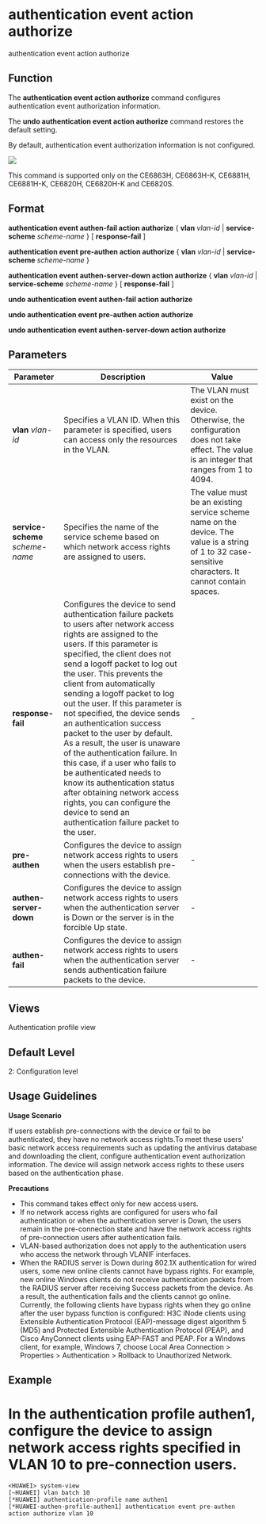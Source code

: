 authentication event action authorize
=====================================

authentication event action authorize

Function
--------



The **authentication event action authorize** command configures authentication event authorization information.

The **undo authentication event action authorize** command restores the default setting.



By default, authentication event authorization information is not configured.

![](../public_sys-resources/note_3.0-en-us.png) 

This command is supported only on the CE6863H, CE6863H-K, CE6881H, CE6881H-K, CE6820H, CE6820H-K and CE6820S.



Format
------

**authentication event authen-fail action authorize** { **vlan** *vlan-id* | **service-scheme** *scheme-name* } [ **response-fail** ]

**authentication event pre-authen action authorize** { **vlan** *vlan-id* | **service-scheme** *scheme-name* }

**authentication event authen-server-down action authorize** { **vlan** *vlan-id* | **service-scheme** *scheme-name* } [ **response-fail** ]

**undo authentication event authen-fail action authorize**

**undo authentication event pre-authen action authorize**

**undo authentication event authen-server-down action authorize**


Parameters
----------

| Parameter | Description | Value |
| --- | --- | --- |
| **vlan** *vlan-id* | Specifies a VLAN ID. When this parameter is specified, users can access only the resources in the VLAN. | The VLAN must exist on the device. Otherwise, the configuration does not take effect. The value is an integer that ranges from 1 to 4094. |
| **service-scheme** *scheme-name* | Specifies the name of the service scheme based on which network access rights are assigned to users. | The value must be an existing service scheme name on the device. The value is a string of 1 to 32 case-sensitive characters. It cannot contain spaces. |
| **response-fail** | Configures the device to send authentication failure packets to users after network access rights are assigned to the users. If this parameter is specified, the client does not send a logoff packet to log out the user. This prevents the client from automatically sending a logoff packet to log out the user.  If this parameter is not specified, the device sends an authentication success packet to the user by default. As a result, the user is unaware of the authentication failure. In this case, if a user who fails to be authenticated needs to know its authentication status after obtaining network access rights, you can configure the device to send an authentication failure packet to the user. | - |
| **pre-authen** | Configures the device to assign network access rights to users when the users establish pre-connections with the device. | - |
| **authen-server-down** | Configures the device to assign network access rights to users when the authentication server is Down or the server is in the forcible Up state. | - |
| **authen-fail** | Configures the device to assign network access rights to users when the authentication server sends authentication failure packets to the device. | - |



Views
-----

Authentication profile view


Default Level
-------------

2: Configuration level


Usage Guidelines
----------------

**Usage Scenario**

If users establish pre-connections with the device or fail to be authenticated, they have no network access rights.To meet these users' basic network access requirements such as updating the antivirus database and downloading the client, configure authentication event authorization information. The device will assign network access rights to these users based on the authentication phase.

**Precautions**

* This command takes effect only for new access users.
* If no network access rights are configured for users who fail authentication or when the authentication server is Down, the users remain in the pre-connection state and have the network access rights of pre-connection users after authentication fails.
* VLAN-based authorization does not apply to the authentication users who access the network through VLANIF interfaces.
* When the RADIUS server is Down during 802.1X authentication for wired users, some new online clients cannot have bypass rights. For example, new online Windows clients do not receive authentication packets from the RADIUS server after receiving Success packets from the device. As a result, the authentication fails and the clients cannot go online. Currently, the following clients have bypass rights when they go online after the user bypass function is configured: H3C iNode clients using Extensible Authentication Protocol (EAP)-message digest algorithm 5 (MD5) and Protected Extensible Authentication Protocol (PEAP), and Cisco AnyConnect clients using EAP-FAST and PEAP. For a Windows client, for example, Windows 7, choose Local Area Connection > Properties > Authentication > Rollback to Unauthorized Network.


Example
-------

# In the authentication profile authen1, configure the device to assign network access rights specified in VLAN 10 to pre-connection users.
```
<HUAWEI> system-view
[~HUAWEI] vlan batch 10
[*HUAWEI] authentication-profile name authen1
[*HUAWEI-authen-profile-authen1] authentication event pre-authen action authorize vlan 10

```